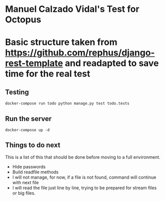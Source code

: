 # Manuel Calzado Vidal's Test for Octopus

# Basic structure taken from https://github.com/rephus/django-rest-template and readapted to save time for the real test

## Testing

    docker-compose run todo python manage.py test todo.tests

## Run the server 

    docker-compose up -d



## Things to do next 

This is a list of this that should be done before moving to a full environment. 

- Hide passwords
- Build readfile methods
- I will not manage, for now, if a file is not found, command will continue with next file
- I will read the file just line by line, trying to be prepared for stream files or big files.